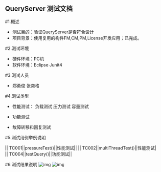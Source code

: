 ## QueryServer 测试文档

#1.概述

+ 测试目的：验证QueryServer是否符合设计
+ 项目背景：使用复用的构件FM,CM,PM,License开发应用；已完成。

#2.测试环境

+ 硬件环境：PC机
+ 软件环境：Eclipse Junit4

#3.测试人员

+ 郑勇俊 张奕格

#4.测试类型

+ 性能测试：
  负载测试
  压力测试
  容量测试
  
+ 功能测试

+ 故障转移和回复测试

#5.测试用例举例说明


|| TC001||pressureTest()||性能测试||
|| TC002||multiThreadTest()||性能测试|
|| TC004||testQuery()||功能测试||


#6.测试结果说明
![img](test1.jpg)
![img](test2.jpg)